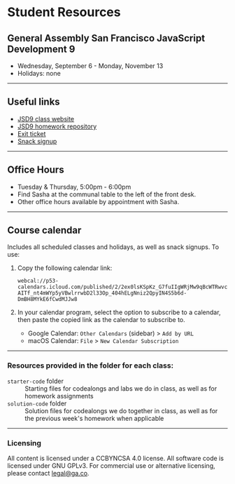 # Student Resources
## General Assembly San Francisco JavaScript Development 9 

- Wednesday, September 6 - Monday, November 13
- Holidays: none

---

## Useful links

- [JSD9 class website](https://svodnik.github.io/jsd9)
- [JSD9 homework repository](https://github.com/svodonik/JS-SF-9-homework)
- [Exit ticket](https://goo.gl/forms/zkb7FsVNXHmdPecq2)
- [Snack signup](https://codesnacks.youcanbook.me)

---

## Office Hours

- Tuesday & Thursday, 5:00pm - 6:00pm
- Find Sasha at the communal table to the left of the front desk.
- Other office hours available by appointment with Sasha.

---

## Course calendar

Includes all scheduled classes and holidays, as well as snack signups.
To use:
1. Copy the following calendar link:

    ```webcal://p53-calendars.icloud.com/published/2/2ex0lsKSpKz_G7fuIIgWRjMw9qBcWTRwvcAITf_nt4mWYp5yVBwlrrwbD2l33Op_404hELgNniz2QpyIN4S5b6d-DmBH8MYkE6fCwdMJJw8```

2. In your calendar program, select the option to subscribe to a calendar, then paste the copied link as the calendar to subscribe to.
    - Google Calendar: `Other Calendars` (sidebar) > `Add by URL`
    - macOS Calendar: `File` > `New Calendar Subscription`

---

### Resources provided in the folder for each class:
<dl>
  <dt><code>starter-code</code> folder</dt>
  <dd>Starting files for codealongs and labs we do in class, as well as for homework assignments</dd>
  <dt><code>solution-code</code> folder</dt>
  <dd>Solution files for codealongs we do together in class, as well as for the previous week's homework when applicable</dd>

</dl>

---

### Licensing
All content is licensed under a CC­BY­NC­SA 4.0 license.
All software code is licensed under GNU GPLv3. For commercial use or alternative licensing, please contact legal@ga.co.
